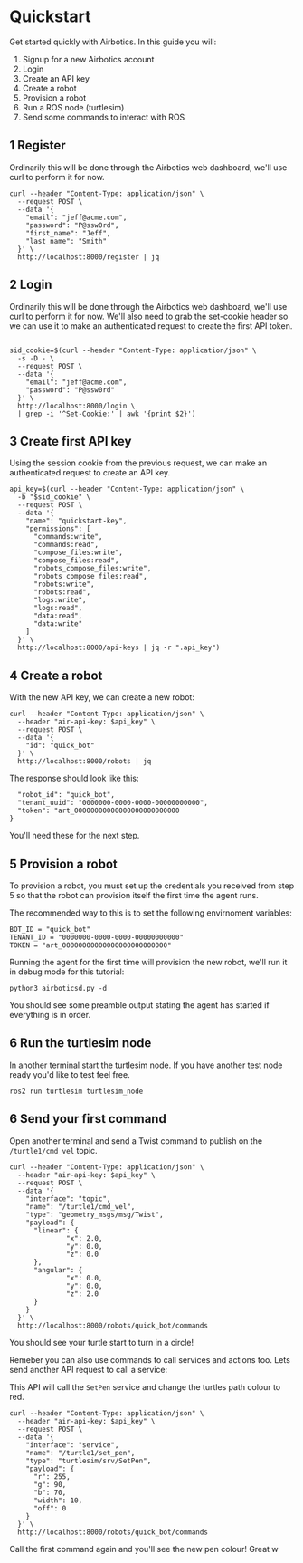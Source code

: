 # Quickstart

Get started quickly with Airbotics. In this guide you will:

1. Signup for a new Airbotics account
2. Login
3. Create an API key 
4. Create a robot
5. Provision a robot
6. Run a ROS node (turtlesim)
7. Send some commands to interact with ROS



## 1 Register
Ordinarily this will be done through the Airbotics web dashboard, we'll use curl to perform it for now.

```
curl --header "Content-Type: application/json" \
  --request POST \
  --data '{
    "email": "jeff@acme.com",
    "password": "P@ssw0rd",
    "first_name": "Jeff",
    "last_name": "Smith"
  }' \
  http://localhost:8000/register | jq

```


## 2 Login
Ordinarily this will be done through the Airbotics web dashboard, we'll use curl to perform it for now. We'll also need to grab the set-cookie header so we can use it to make an authenticated request to create the first API token.

```

sid_cookie=$(curl --header "Content-Type: application/json" \
  -s -D - \
  --request POST \
  --data '{
    "email": "jeff@acme.com",
    "password": "P@ssw0rd"
  }' \
  http://localhost:8000/login \
  | grep -i '^Set-Cookie:' | awk '{print $2}')

```


## 3 Create first API key
Using the session cookie from the previous request, we can make an authenticated request to create an API key.

```
api_key=$(curl --header "Content-Type: application/json" \
  -b "$sid_cookie" \
  --request POST \
  --data '{
    "name": "quickstart-key",
    "permissions": [
      "commands:write",
      "commands:read",
      "compose_files:write",
      "compose_files:read",
      "robots_compose_files:write",
      "robots_compose_files:read",
      "robots:write",
      "robots:read",
      "logs:write",
      "logs:read",
      "data:read",
      "data:write"
    ]
  }' \
  http://localhost:8000/api-keys | jq -r ".api_key")

```

## 4 Create a robot
With the new API key, we can create a new robot:

```
curl --header "Content-Type: application/json" \
  --header "air-api-key: $api_key" \
  --request POST \
  --data '{
    "id": "quick_bot"
  }' \
  http://localhost:8000/robots | jq
```

The response should look like this:
```
  "robot_id": "quick_bot",
  "tenant_uuid": "0000000-0000-0000-00000000000",
  "token": "art_00000000000000000000000000
}
```
You'll need these for the next step.


## 5 Provision a robot
To provision a robot, you must set up the credentials you received from step 5 so that the robot can provision itself the first time the agent runs. 

The recommended way to this is to set the following envirnoment variables:

```
BOT_ID = "quick_bot"
TENANT_ID = "0000000-0000-0000-00000000000"
TOKEN = "art_00000000000000000000000000"
```


Running the agent for the first time will provision the new robot, we'll run it in debug mode for this tutorial:

```
python3 airboticsd.py -d
```

You should see some preamble output stating the agent has started if everything is in order.


## 6 Run the turtlesim node
In another terminal start the turtlesim node. If you have another test node ready you'd like to test feel free.

```
ros2 run turtlesim turtlesim_node
```

## 6 Send your first command
Open another terminal and send a Twist command to publish on the `/turtle1/cmd_vel` topic.

```
curl --header "Content-Type: application/json" \
  --header "air-api-key: $api_key" \
  --request POST \
  --data '{
    "interface": "topic",
    "name": "/turtle1/cmd_vel",
    "type": "geometry_msgs/msg/Twist",
    "payload": {
      "linear": {
              "x": 2.0,
              "y": 0.0,
              "z": 0.0
      },
      "angular": {
              "x": 0.0,
              "y": 0.0,
              "z": 2.0
      }
    }
  }' \
  http://localhost:8000/robots/quick_bot/commands
```

You should see your turtle start to turn in a circle!

Remeber you can also use commands to call services and actions too. Lets send another API request to call a service:

This API will call the `SetPen` service and change the turtles path colour to red.
```
curl --header "Content-Type: application/json" \
  --header "air-api-key: $api_key" \
  --request POST \
  --data '{
    "interface": "service",
    "name": "/turtle1/set_pen",
    "type": "turtlesim/srv/SetPen",
    "payload": {
      "r": 255, 
      "g": 90,
      "b": 70,
      "width": 10,
      "off": 0
    }
  }' \
  http://localhost:8000/robots/quick_bot/commands
```

Call the first command again and you'll see the new pen colour! Great w